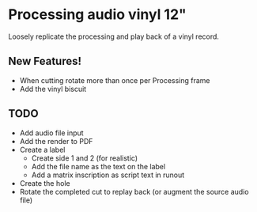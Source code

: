 # Processing audio vinyl 12"

Loosely replicate the processing and play back of a vinyl record.

## New Features!

- When cutting rotate more than once per Processing frame
- Add the vinyl biscuit

## TODO

- Add audio file input
- Add the render to PDF
- Create a label
  - Create side 1 and 2 (for realistic)
  - Add the file name as the text on the label
  - Add a matrix inscription as script text in runout
- Create the hole
- Rotate the completed cut to replay back (or augment the source audio file)

